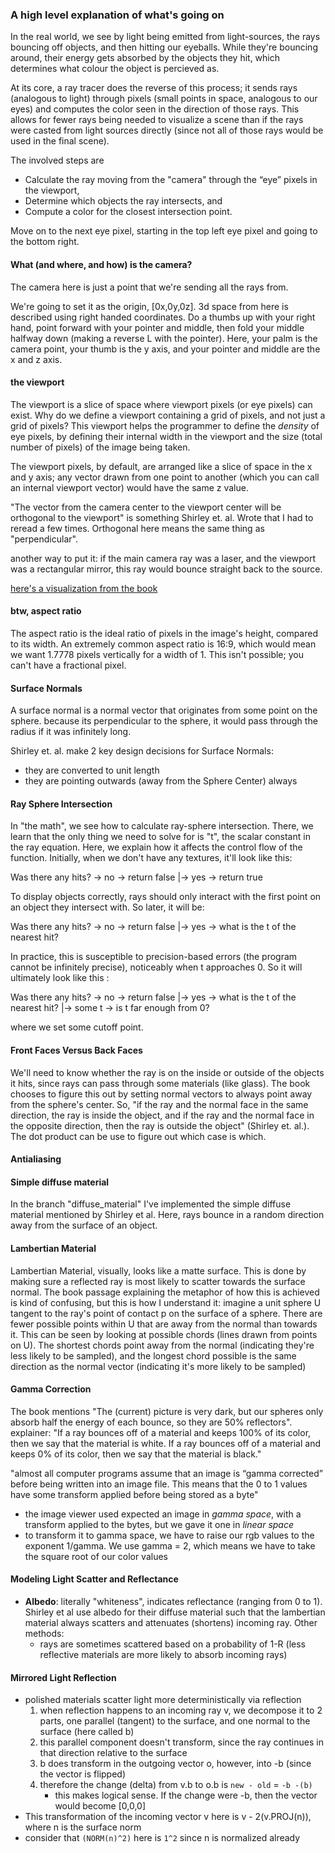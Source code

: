 ### A high level explanation of what's going on

In the real world, we see by light being emitted from light-sources, the rays bouncing off objects, and then hitting our eyeballs. While they're bouncing around, their energy gets absorbed by the objects they hit, which determines what colour the object is percieved as.

At its core, a ray tracer does the reverse of this process; it sends rays (analogous to light) through pixels (small points in space, analogous to our eyes) and computes the color seen in the direction of those rays. This allows for fewer rays being needed to visualize a scene than if the rays were casted from light sources directly (since not all of those rays would be used in the final scene).

The involved steps are

- Calculate the ray moving from the "camera" through the “eye” pixels in the viewport,
- Determine which objects the ray intersects, and
- Compute a color for the closest intersection point.

Move on to the next eye pixel, starting in the top left eye pixel and going to the bottom right.

#### What (and where, and how) is the camera?

The camera here is just a point that we're sending all the rays from.

We're going to set it as the origin, [0x,0y,0z]. 3d space from here is described using right handed coordinates. Do a thumbs up with your right hand, point forward with your pointer and middle, then fold your middle halfway down (making a reverse L with the pointer). Here, your palm is the camera point, your thumb is the y axis, and your pointer and middle are the x and z axis.

#### the viewport
The viewport is a slice of space where viewport pixels (or eye pixels) can exist. Why do we define a viewport containing a grid of pixels, and not just a grid of pixels? This viewport helps the programmer to define the *density* of eye pixels, by defining their internal width in the viewport and the size (total number of pixels) of the image being taken.

The viewport pixels, by default, are arranged like a slice of space in the x and y axis; any vector drawn from one point to another (which you can call an internal viewport vector) would have the same z value. 

"The vector from the camera center to the viewport center will be orthogonal to the viewport" is something Shirley et. al. Wrote that I had to reread a few times. Orthogonal here means the same thing as "perpendicular".

another way to put it: if the main camera ray was a laser, and the viewport was a rectangular mirror, this ray would bounce straight back to the source.

[here's a visualization from the book](https://raytracing.github.io/images/fig-1.03-cam-geom.jpg)

#### btw, aspect ratio

The aspect ratio is the ideal ratio of pixels in the image's height, compared to its width. An extremely common aspect ratio is 16:9, which would mean we want 1.7778 pixels vertically for a width of 1. This isn't possible; you can't have a fractional pixel.

#### Surface Normals
A surface normal is a normal vector that originates from some point on the sphere. because its perpendicular to the sphere, it would pass through the radius if it was infinitely long.

Shirley et. al. make 2 key design decisions for Surface Normals:
- they are converted to unit length
- they are pointing outwards (away from the Sphere Center) always

#### Ray Sphere Intersection
In "the math", we see how to calculate ray-sphere intersection. There, we learn that the only thing we need to solve for is "t", the scalar constant in the ray equation. Here, we explain how it affects the control flow of the function. Initially, when we don't have any textures, it'll look like this:

Was there any hits? -> no -> return false
|-> yes -> return true

To display objects correctly, rays should only interact with the first point on an object they intersect with. So later, it will be:

Was there any hits? -> no -> return false
|-> yes -> what is the t of the nearest hit?

In practice, this is susceptible to precision-based errors (the program cannot be infinitely precise), noticeably when t approaches 0. So it will ultimately look like this :

Was there any hits? -> no -> return false
|-> yes -> what is the t of the nearest hit?
|-> some t -> is t far enough from 0?

where we set some cutoff point.

#### Front Faces Versus Back Faces
We'll need to know whether the ray is on the inside or outside of the objects it hits, since rays can pass through some materials (like glass). The book chooses to figure this out by setting normal vectors to always point away from the sphere's center. So, "if the ray and the normal face in the same direction, the ray is inside the object, and if the ray and the normal face in the opposite direction, then the ray is outside the object" (Shirley et. al.). The dot product can be use to figure out which case is which.

#### Antialiasing

#### Simple diffuse material
In the branch "diffuse_material" I've implemented the simple diffuse material mentioned by Shirley et al. Here, rays bounce in a random direction away from the surface of an object.  

#### Lambertian Material
Lambertian Material, visually, looks like a matte surface. This is done by making sure a reflected ray is most likely to scatter towards the surface normal.
The book passage explaining the metaphor of how this is achieved is kind of confusing, but this is how I understand it: imagine a unit sphere U tangent to the ray's point of contact p on the surface of a sphere. There are fewer possible points within U that are away from the normal than towards it. This can be seen by looking at possible chords (lines drawn from points on U). The shortest chords point away from the normal (indicating they're less likely to be sampled), and the longest chord possible is the same direction as the normal vector (indicating it's more likely to be sampled)

#### Gamma Correction
The book mentions "The (current) picture is very dark, but our spheres only absorb half the energy of each bounce, so they are 50% reflectors". explainer: "If a ray bounces off of a material and keeps 100% of its color, then we say that the material is white. If a ray bounces off of a material and keeps 0% of its color, then we say that the material is black."

"almost all computer programs assume that an image is “gamma corrected” before being written into an image file. This means that the 0 to 1 values have some transform applied before being stored as a byte"
- the image viewer used expected an image in *gamma space*, with a transform applied to the bytes, but we gave it one in *linear space*
- to transform it to gamma space, we have to raise our rgb values to the exponent 1/gamma. We use gamma = 2, which means we have to take the square root of our color values

#### Modeling Light Scatter and Reflectance
- **Albedo**: literally "whiteness", indicates reflectance (ranging from 0 to 1). Shirley et al use albedo for their diffuse material such that the lambertian material always scatters and attenuates (shortens) incoming ray. Other methods:
  -  rays are sometimes scattered based on a probability of 1-R (less reflective materials are more likely to absorb incoming rays)

#### Mirrored Light Reflection
- polished materials scatter light more deterministically via reflection
    1. when reflection happens to an incoming ray v, we decompose it to 2 parts, one parallel (tangent) to the surface, and one normal to the surface (here called b)
    2. this parallel component doesn't transform, since the ray continues in that direction relative to the surface
    3. b does transform in the outgoing vector o, however, into -b (since the vector is flipped)
    4. therefore the change (delta) from v.b to o.b is `new - old` = `-b -(b)`
        - this makes logical sense. If the change were -b, then the vector would become [0,0,0]
-  This transformation of the incoming vector v here is v - 2(v.PROJ(n)), where n is the surface norm
  - consider that `(NORM(n)^2)` here is `1^2` since n is normalized already